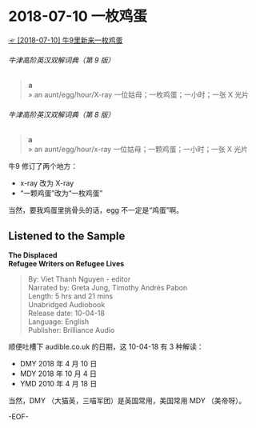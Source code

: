 # 2018-07-10 一枚鸡蛋  
[☞ [2018-07-10] 牛9里新来一枚鸡蛋 ](https://mp.weixin.qq.com/s/X4pliZuxNQ8NdHltrhPdQQ)    
  
###### 牛津高阶英汉双解词典（第 9 版）  
>**a**  
» an aunt/egg/hour/X-ray 一位姑母；一枚鸡蛋；一小时；一张 X 光片  
  
###### 牛津高阶英汉双解词典（第 8 版）  
>**a**  
» an aunt/egg/hour/x-ray 一位姑母；一颗鸡蛋；一小时；一张 X 光片  
  
  
牛9 修订了两个地方：  
- x-ray 改为 X-ray  
- “一颗鸡蛋”改为“一枚鸡蛋”  
  
当然，要我鸡蛋里挑骨头的话，egg 不一定是“鸡蛋”啊。  
  
## Listened to the Sample  
**The Displaced  
Refugee Writers on Refugee Lives**  
>By: Viet Thanh Nguyen - editor  
Narrated by: Greta Jung, Timothy Andrés Pabon  
Length: 5 hrs and 21 mins  
Unabridged Audiobook  
Release date: 10-04-18  
Language: English  
Publisher: Brilliance Audio  
  
顺便吐槽下 audible.co.uk 的日期，这 10-04-18 有 3 种解读：  
- DMY 2018 年 4 月 10 日  
- MDY 2018 年 10 月 4 日  
- YMD 2010 年 4 月 18 日  
  
当然，DMY （大猫英，三喵军团）是英国常用，美国常用 MDY （美帝呀）。  
  
  
-EOF-  

